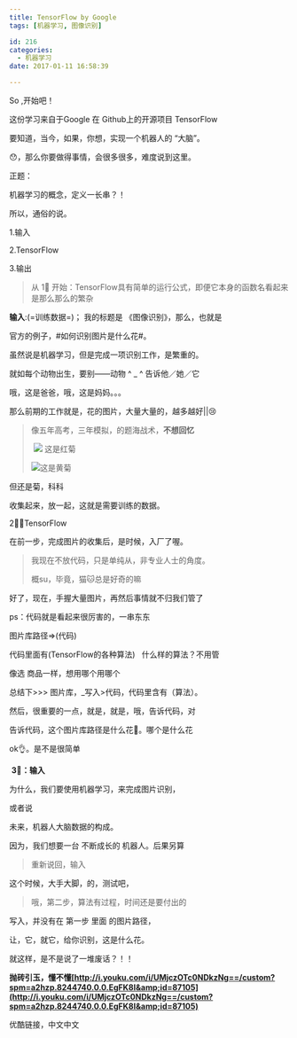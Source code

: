 ```yaml
---
title: TensorFlow by Google
tags: [机器学习, 图像识别]

id: 216
categories:
  - 机器学习
date: 2017-01-11 16:58:39

---
```


So ,开始吧！

这份学习来自于Google 在 Github上的开源项目 TensorFlow

要知道，当今，如果，你想，实现一个机器人的 “大脑”。

😯，那么你要做得事情，会很多很多，难度说到这里。

正题：

机器学习的概念，定义一长串？！

所以，通俗的说。

1.输入

2.TensorFlow

3.输出

<!-- more -->

> 从 1⃣️ 开始：TensorFlow具有简单的运行公式，即便它本身的函数名看起来是那么那么的繁杂

**输入**:(=训练数据=)； 我的标题是 《图像识别》，那么，也就是

官方的例子，#如何识别图片是什么花#。

虽然说是机器学习，但是完成一项识别工作，是繁重的。

就如每个动物出生，要别——动物 ^ _ ^ 告诉他／她／它

哦，这是爸爸，哦，这是妈妈。。。

那么前期的工作就是，花的图片，大量大量的，越多越好||😢

> 像五年高考，三年模拟，的题海战术，**不想回忆**
>
>  [![](http://www.llever.com/workpress/wp-content/uploads/2017/01/th-1-300x225.jpeg)](http://www.llever.com/workpress/wp-content/uploads/2017/01/th-1.jpeg) 这是红菊
>
> [![](http://www.llever.com/workpress/wp-content/uploads/2017/01/th-300x225.jpeg)](http://www.llever.com/workpress/wp-content/uploads/2017/01/th.jpeg)这是黄菊

但还是菊，科科

收集起来，放一起，这就是需要训练的数据。

2⃣️：TensorFlow

在前一步，完成图片的收集后，是时候，入厂了喔。

> 我现在不放代码，只是单纯从，非专业人士的角度。
>
> 概su，毕竟，猫🐱总是好奇的嘛

好了，现在，手握大量图片，再然后事情就不归我们管了

ps：代码就是看起来很厉害的，一串东东

图片库路径=&gt;(代码)

代码里面有(TensorFlow的各种算法)   什么样的算法？不用管

像选 商品一样，想用哪个用哪个

总结下&gt;&gt;&gt; 图片库，_写入&gt;代码，代码里含有（算法）。

然后，很重要的一点，就是，就是，哦，告诉代码，对

告诉代码，这个图片库路径是什么花🌹。哪个是什么花

ok👌。是不是很简单

 **3⃣️：输入**

为什么，我们要使用机器学习，来完成图片识别，

或者说

未来，机器人大脑数据的构成。

因为，我们想要一台 不断成长的 机器人。后果另算

> 重新说回，输入

这个时候，大手大脚，的，测试吧，

> 哦，第二步，算法有过程，时间还是要付出的

写入，并没有在 第一步 里面 的图片路径，

让，它，就它，给你识别，这是什么花。

就这样，是不是说了一堆废话？！！

**抛砖引玉，懂不懂[http://i.youku.com/i/UMjczOTc0NDkzNg==/custom?spm=a2hzp.8244740.0.0.EgFK8I&amp;id=87105](http://i.youku.com/i/UMjczOTc0NDkzNg==/custom?spm=a2hzp.8244740.0.0.EgFK8I&amp;id=87105)**

优酷链接，中文中文
